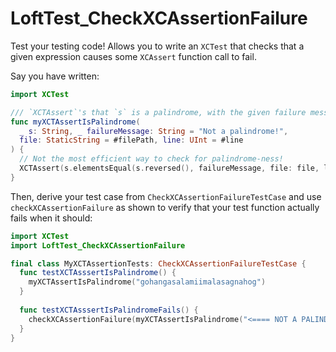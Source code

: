 # LoftTest_CheckXCAssertionFailure

Test your testing code! Allows you to write an `XCTest` that checks that a given
expression causes some `XCAssert` function call to fail.

Say you have written:

```swift
import XCTest

/// `XCTAssert`'s that `s` is a palindrome, with the given failure message.
func myXCTAssertIsPalindrome(
  _ s: String, _ failureMessage: String = "Not a palindrome!",
  file: StaticString = #filePath, line: UInt = #line
) {
  // Not the most efficient way to check for palindrome-ness!
  XCTAssert(s.elementsEqual(s.reversed(), failureMessage, file: file, line: line)
}
```

Then, derive your test case from `CheckXCAssertionFailureTestCase` and use
`checkXCAssertionFailure` as shown to verify that your test function actually
fails when it should:


```swift
import XCTest
import LoftTest_CheckXCAssertionFailure

final class MyXCTAssertionTests: CheckXCAssertionFailureTestCase {
  func testXCTAsssertIsPalindrome() {
    myXCTAssertIsPalindrome("gohangasalamiimalasagnahog")
  }
  
  func testXCTAsssertIsPalindromeFails() {
    checkXCAssertionFailure(myXCTAssertIsPalindrome("<==== NOT A PALINDROME"))
  }
}
```
